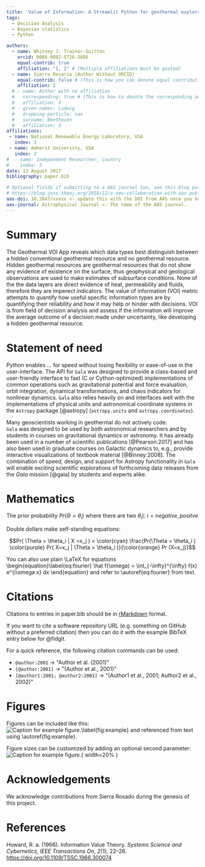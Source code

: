 ```yaml
---
title: 'Value of Information: A Streamlit Python for geothermal exploration'
tags:
  - Decision Analysis
  - Bayesian statistics
  - Python

authors:
  - name: Whitney J. Trainor-Guitton
    orcid: 0000-0002-5726-3886
    equal-contrib: true
    affiliation: "1, 2" # (Multiple affiliations must be quoted)
  - name: Sierra Rosario (Author Without ORCID)
    equal-contrib: false # (This is how you can denote equal contributions between multiple authors)
    affiliation: 2
  # - name: Author with no affiliation
  #   corresponding: true # (This is how to denote the corresponding author)
  #   affiliation: 3
  # - given-names: Ludwig
  #   dropping-particle: van
  #   surname: Beethoven
  #   affiliation: 3
affiliations:
 - name: National Renewable Energy Laboratory, USA
   index: 1
 - name: Amherst University, USA
   index: 2
#  - name: Independent Researcher, Country
#    index: 3
date: 13 August 2017
bibliography: paper.bib

# Optional fields if submitting to a AAS journal too, see this blog post:
# https://blog.joss.theoj.org/2018/12/a-new-collaboration-with-aas-publishing
aas-doi: 10.3847/xxxxx <- update this with the DOI from AAS once you know it.
aas-journal: Astrophysical Journal <- The name of the AAS journal.
---
```


# Summary

The Geothermal VOI App reveals which data types best distinguish between a 
hidden conventional geothermal resource and no geothermal resource. Hidden 
geothermal resources are geothermal resources that do not show any evidence
of existence on the surface, thus geophysical and geological observations 
are used to make estimates of subsurface conditions. None of the the data 
layers are direct evidence of heat, permeability and fluids, therefore 
they are imperect indicators. The value of information (VOI) metric 
attempts to quantify how useful specific information types are
by quantifying their reliability and how it may help or hinder with decisions. 
VOI is from field of decision analysis and assess if the information will
improve the average outcome of a decision made under uncertainty, like
developing a hidden geothermal resource.

# Statement of need

Python enables ... for speed without losing
flexibility or ease-of-use in the user-interface. The API for `Gala` was
designed to provide a class-based and user-friendly interface to fast (C or
Cython-optimized) implementations of common operations such as gravitational
potential and force evaluation, orbit integration, dynamical transformations,
and chaos indicators for nonlinear dynamics. `Gala` also relies heavily on and
interfaces well with the implementations of physical units and astronomical
coordinate systems in the `Astropy` package [@astropy] (`astropy.units` and
`astropy.coordinates`).

Many geoscientists working in geothermal do not actively code.  
`Gala` was designed to be used by both astronomical researchers and by
students in courses on gravitational dynamics or astronomy. It has already been
used in a number of scientific publications [@Pearson:2017] and has also been
used in graduate courses on Galactic dynamics to, e.g., provide interactive
visualizations of textbook material [@Binney:2008]. The combination of speed,
design, and support for Astropy functionality in `Gala` will enable exciting
scientific explorations of forthcoming data releases from the *Gaia* mission
[@gaia] by students and experts alike.

# Mathematics

The prior probability $Pr(\Theta = \theta_i)$ where there are two $\theta_i)$:  $i ={negative, positve}$

Double dollars make self-standing equations:

$$Pr( \Theta = \theta_i | X =x_j ) = \color{cyan} \frac{Pr(\Theta = \theta_i ) 
\color{purple} Pr( X=x_j | \Theta = \theta_i )}{\color{orange} Pr (X=x_j)}$$

You can also use plain \LaTeX for equations
\begin{equation}\label{eq:fourier}
\hat f(\omega) = \int_{-\infty}^{\infty} f(x) e^{i\omega x} dx
\end{equation}
and refer to \autoref{eq:fourier} from text.

# Citations

Citations to entries in paper.bib should be in
[rMarkdown](http://rmarkdown.rstudio.com/authoring_bibliographies_and_citations.html)
format.

If you want to cite a software repository URL (e.g. something on GitHub without a preferred
citation) then you can do it with the example BibTeX entry below for @fidgit.

For a quick reference, the following citation commands can be used:
- `@author:2001`  ->  "Author et al. (2001)"
- `[@author:2001]` -> "(Author et al., 2001)"
- `[@author1:2001; @author2:2001]` -> "(Author1 et al., 2001; Author2 et al., 2002)"

# Figures

Figures can be included like this:
![Caption for example figure.\label{fig:example}](figure.png)
and referenced from text using \autoref{fig:example}.

Figure sizes can be customized by adding an optional second parameter:
![Caption for example figure.](figure.png){ width=20% }

# Acknowledgements

We acknowledge contributions from Sierra Rosado during the genesis of this project.

# References
Howard, R. a. (1966). Information Value Theory. <i>Systems Science and Cybernetics, IEEE Transactions On</i>, <i>2</i>(1), 22–26. https://doi.org/10.1109/TSSC.1966.300074